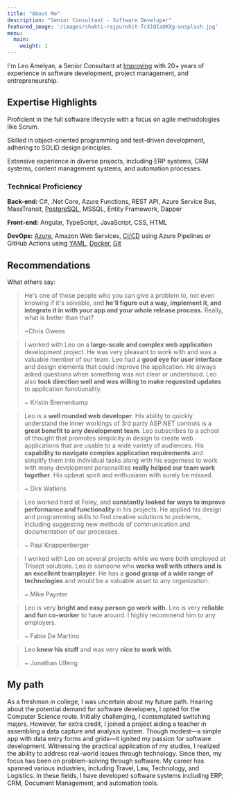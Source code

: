 ```yaml
---
title: "About Me"
description: "Senior Consultant - Software Developer"
featured_image: '/images/shakti-rajpurohit-TcX1QIaUKXg-unsplash.jpg'
menu:
  main:
    weight: 1
---
```


I'm Leo Amelyan, a Senior Consultant at  [Improving](https://www.improving.com/) with 20+ years of experience in software development, project management, and entrepreneurship.

## Expertise Highlights
 Proficient in the full software lifecycle with a focus on agile methodologies like Scrum.

 Skilled in object-oriented programming and test-driven development, adhering to SOLID design principles.

 Extensive experience in diverse projects, including ERP systems, CRM systems, content management systems, and automation processes.

### Technical Proficiency


**Back-end:** 
C#, 
.Net Core, 
Azure Functions, 
REST API, 
Azure Service Bus, 
MassTransit, 
[PostgreSQL](../tags/postgres), 
MSSQL, 
Entity Framework, 
Dapper

**Front-end:**
Angular, 
TypeScript, 
JavaScript, 
CSS, 
HTML


**DevOps:** 
[Azure](../tags/azure), 
Amazon Web Services, 
[CI/CD](../tags/ci-cd/) using Azure Pipelines or GitHub Actions using [YAML](../tags/yaml), 
[Docker](../tags/docker/), 
[Git](../tags/git)

## Recommendations
What others say:

> He's one of those people who you can give a problem to, not even knowing if it's solvable, 
> and **he'll figure out a way, implement it, and integrate it in with your app and your whole release process.** Really, what is better than that?
> 
> ~Chris Owens


> I worked with Leo on a **large-scale and complex web application** development project. He was very pleasant to work with and was a valuable member of our team. Leo had a **good eye for user interface** and design elements that could improve the application. He always asked questions when something was not clear or understood. Leo also **took direction well and was willing to make requested updates** to application functionality.
> 
> ~ Kristin Bremenkamp

> Leo is a **well rounded web developer**. His ability to quickly understand the inner workings of 3rd party ASP.NET controls is a **great benefit to any development team**. Leo subscribes to a school of thought that promotes simplicity in design to create web applications that are usable to a wide variety of audiences. His **capability to navigate complex application requirements** and simplify them into individual tasks along with his eagerness to work with many development personalities **really helped our team work together**. His upbeat spirit and enthusiasm with surely be missed.
> 
> ~ Dirk Watkins

> Leo worked hard at Foley, and **constantly looked for ways to improve performance and functionality** in his projects. He applied his design and programming skills to find creative solutions to problems, including suggesting new methods of communication and documentation of our processes.
> 
> ~ Paul Knappenberger

> I worked with Leo on several projects while we were both employed at Trisept solutions. Leo is someone who **works well with others and is an excellent teamplayer**. He has a **good grasp of a wide range of technologies** and would be a valuable asset to any organization.
> 
> ~ Mike Paynter


> Leo is very **bright and easy person go work with**. Leo is very **reliable and fun co-worker** to have around. I highly recommend him to any employers.
>
> ~ Fabio De Martino


> Leo **knew his stuff** and was very **nice to work with**.
> 
> ~ Jonathan Ulfeng

## My path
As a freshman in college, I was uncertain about my future path.
Hearing about the potential demand for software developers, I opted for the Computer Science route.
Initially challenging, I contemplated switching majors.
However, for extra credit, I joined a project aiding a teacher in assembling a data capture and analysis system.
Though modest—a simple app with data entry forms and grids—it ignited my passion for software development.
Witnessing the practical application of my studies, I realized the ability to address real-world issues
through technology. Since then, my focus has been on problem-solving through software.
My career has spanned various industries, including Travel, Law, Technology, and Logistics.  In these fields, I have developed software systems including ERP, CRM, Document Management, and automation tools.


